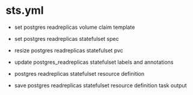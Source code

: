 



# sts.yml


* set postgres readreplicas volume claim template

* set postgres readreplicas statefulset spec

* resize postgres readreplicas statefulset pvc

* update postgres_readreplicas statefulset labels and annotations

* postgres readreplicas statefulset resource definition

* save postgres readreplicas statefulset resource definition task output